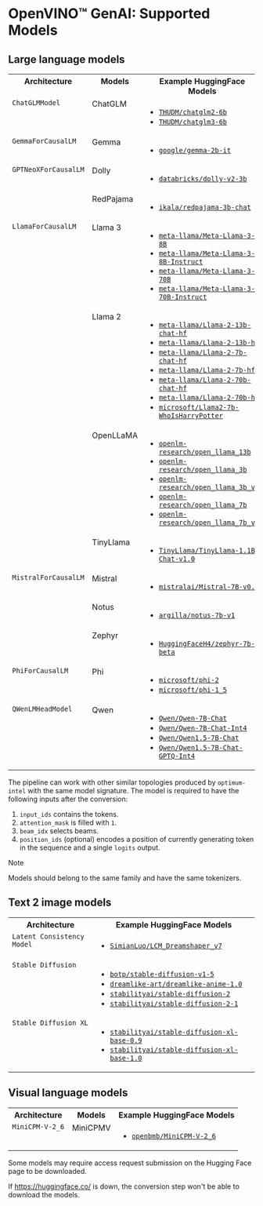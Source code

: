 # OpenVINO™ GenAI: Supported Models

## Large language models

<table>
  <tbody style="vertical-align: top;">
    <tr>
      <th>Architecture</th>
      <th>Models</th>
      <th>Example HuggingFace Models</th>
    </tr>
    <tr>
      <td><code>ChatGLMModel</code></td>
      <td>ChatGLM</td>
      <td>
        <ul>
          <li><a href="https://huggingface.co/THUDM/chatglm2-6b"><code>THUDM/chatglm2-6b</code></a></li>
          <li><a href="https://huggingface.co/THUDM/chatglm3-6b"><code>THUDM/chatglm3-6b</code></a></li>
        </ul>
      </td>
    </tr>
    <tr>
      <td><code>GemmaForCausalLM</code></td>
      <td>Gemma</td>
      <td>
        <ul>
          <li><a href="https://huggingface.co/google/gemma-2b-it"><code>google/gemma-2b-it</code></a></li>
        </ul>
      </td>
    </tr>
    <tr>
      <td rowspan="2"><code>GPTNeoXForCausalLM</code></td>
      <td>Dolly</td>
      <td>
        <ul>
          <li><a href="https://huggingface.co/databricks/dolly-v2-3b"><code>databricks/dolly-v2-3b</code></a></li>
        </ul>
      </td>
    </tr>
    <tr>
      <!-- <td><code>GPTNeoXForCausalLM</code></td> -->
      <td> RedPajama</td>
      <td>
        <ul>
          <li><a href="https://huggingface.co/ikala/redpajama-3b-chat"><code>ikala/redpajama-3b-chat</code></a></li>
        </ul>
      </td>
    </tr>
    <tr>
      <td rowspan="4" vertical-align="top"><code>LlamaForCausalLM</code></td>
      <td>Llama 3</td>
      <td>
        <ul>
          <li><a href="https://huggingface.co/meta-llama/Meta-Llama-3-8B"><code>meta-llama/Meta-Llama-3-8B</code></a></li>
          <li><a href="https://huggingface.co/meta-llama/Meta-Llama-3-8B-Instruct"><code>meta-llama/Meta-Llama-3-8B-Instruct</code></a></li>
          <li><a href="https://huggingface.co/meta-llama/Meta-Llama-3-70B"><code>meta-llama/Meta-Llama-3-70B</code></a></li>
          <li><a href="https://huggingface.co/meta-llama/Meta-Llama-3-70B-Instruct"><code>meta-llama/Meta-Llama-3-70B-Instruct</code></a></li>
        </ul>
      </td>
    </tr>
    <tr>
      <!-- <td><code>LlamaForCausalLM</code></td> -->
      <td>Llama 2</td>
      <td>
        <ul>
          <li><a href="https://huggingface.co/meta-llama/Llama-2-13b-chat-hf"><code>meta-llama/Llama-2-13b-chat-hf</code></a></li>
          <li><a href="https://huggingface.co/meta-llama/Llama-2-13b-hf"><code>meta-llama/Llama-2-13b-hf</code></a></li>
          <li><a href="https://huggingface.co/meta-llama/Llama-2-7b-chat-hf"><code>meta-llama/Llama-2-7b-chat-hf</code></a></li>
          <li><a href="https://huggingface.co/meta-llama/Llama-2-7b-hf"><code>meta-llama/Llama-2-7b-hf</code></a></li>
          <li><a href="https://huggingface.co/meta-llama/Llama-2-70b-chat-hf"><code>meta-llama/Llama-2-70b-chat-hf</code></a></li>
          <li><a href="https://huggingface.co/meta-llama/Llama-2-70b-hf"><code>meta-llama/Llama-2-70b-hf</code></a></li>
          <li><a href="https://huggingface.co/microsoft/Llama2-7b-WhoIsHarryPotter"><code>microsoft/Llama2-7b-WhoIsHarryPotter</code></a></li>
        </ul>
      </td>
    </tr>
    <tr>
      <!-- <td><code>LlamaForCausalLM</code></td> -->
      <td>OpenLLaMA</td>
      <td>
        <ul>
          <li><a href="https://huggingface.co/openlm-research/open_llama_13b"><code>openlm-research/open_llama_13b</code></a></li>
          <li><a href="https://huggingface.co/openlm-research/open_llama_3b"><code>openlm-research/open_llama_3b</code></a></li>
          <li><a href="https://huggingface.co/openlm-research/open_llama_3b_v2"><code>openlm-research/open_llama_3b_v2</code></a></li>
          <li><a href="https://huggingface.co/openlm-research/open_llama_7b"><code>openlm-research/open_llama_7b</code></a></li>
          <li><a href="https://huggingface.co/openlm-research/open_llama_7b_v2"><code>openlm-research/open_llama_7b_v2</code></a></li>
        </ul>
      </td>
    </tr>
    <tr>
      <!-- <td><code>LlamaForCausalLM</code></td> -->
      <td>TinyLlama</td>
      <td>
        <ul>
          <li><a href="https://huggingface.co/TinyLlama/TinyLlama-1.1B-Chat-v1.0"><code>TinyLlama/TinyLlama-1.1B-Chat-v1.0</code></a></li>
        </ul>
      </td>
    </tr>
    <tr>
      <td rowspan="3"><code>MistralForCausalLM</code></td>
      <td>Mistral</td>
      <td>
        <ul>
          <li><a href="https://huggingface.co/mistralai/Mistral-7B-v0.1"><code>mistralai/Mistral-7B-v0.1</code></a></li>
        </ul>
      </td>
    </tr>
    <tr>
      <!-- <td><code>MistralForCausalLM</code></td> -->
      <td>Notus</td>
      <td>
        <ul>
          <li><a href="https://huggingface.co/argilla/notus-7b-v1"><code>argilla/notus-7b-v1</code></a></li>
        </ul>
      </td>
    </tr>
    <tr>
      <!-- <td><code>MistralForCausalLM</code></td> -->
      <td>Zephyr </td>
      <td>
        <ul>
          <li><a href="https://huggingface.co/HuggingFaceH4/zephyr-7b-beta"><code>HuggingFaceH4/zephyr-7b-beta</code></a></li>
        </ul>
      </td>
    </tr>
    <tr>
      <td><code>PhiForCausalLM</code></td>
      <td>Phi</td>
      <td>
        <ul>
          <li><a href="https://huggingface.co/microsoft/phi-2"><code>microsoft/phi-2</code></a></li>
          <li><a href="https://huggingface.co/microsoft/phi-1_5"><code>microsoft/phi-1_5</code></a></li>
        </ul>
      </td>
    </tr>
    <tr>
      <td><code>QWenLMHeadModel</code></td>
      <td>Qwen</td>
      <td>
        <ul>
          <li><a href="https://huggingface.co/Qwen/Qwen-7B-Chat"><code>Qwen/Qwen-7B-Chat</code></a></li>
          <li><a href="https://huggingface.co/Qwen/Qwen-7B-Chat-Int4"><code>Qwen/Qwen-7B-Chat-Int4</code></a></li>
          <li><a href="https://huggingface.co/Qwen/Qwen1.5-7B-Chat"><code>Qwen/Qwen1.5-7B-Chat</code></a></li>
          <li><a href="https://huggingface.co/Qwen/Qwen1.5-7B-Chat-GPTQ-Int4"><code>Qwen/Qwen1.5-7B-Chat-GPTQ-Int4</code></a></li>
        </ul>
      </td>
    </tr>
  </tbody>
</table>


The pipeline can work with other similar topologies produced by `optimum-intel` with the same model signature. The model is required to have the following inputs after the conversion:
1. `input_ids` contains the tokens.
2. `attention_mask` is filled with `1`.
3. `beam_idx` selects beams.
4. `position_ids` (optional) encodes a position of currently generating token in the sequence and a single `logits` output.

> [!NOTE]
> Models should belong to the same family and have the same tokenizers.

## Text 2 image models

<table>
  <tbody style="vertical-align: top;">
    <tr>
      <th>Architecture</th>
      <th>Example HuggingFace Models</th>
    </tr>
    <tr>
      <td><code>Latent Consistency Model</code></td>
      <td>
        <ul>
          <li><a href="https://huggingface.co/SimianLuo/LCM_Dreamshaper_v7"><code>SimianLuo/LCM_Dreamshaper_v7</code></a></li>
        </ul>
      </td>
    </tr>
    <tr>
      <td><code>Stable Diffusion</code></td>
      <td>
        <ul>
          <li><a href="https://huggingface.co/botp/stable-diffusion-v1-5"><code>botp/stable-diffusion-v1-5</code></a></li>
          <li><a href="https://huggingface.co/dreamlike-art/dreamlike-anime-1.0"><code>dreamlike-art/dreamlike-anime-1.0</code></a></li>
          <li><a href="https://huggingface.co/stabilityai/stable-diffusion-2"><code>stabilityai/stable-diffusion-2</code></a></li>
          <li><a href="https://huggingface.co/stabilityai/stable-diffusion-2-1"><code>stabilityai/stable-diffusion-2-1</code></a></li>
        </ul>
      </td>
    </tr>
    <tr>
      <td><code>Stable Diffusion XL</code></td>
      <td>
        <ul>
          <li><a href="https://huggingface.co/stabilityai/stable-diffusion-xl-base-0.9"><code>stabilityai/stable-diffusion-xl-base-0.9</code></a></li>
          <li><a href="https://huggingface.co/stabilityai/stable-diffusion-xl-base-1.0"><code>stabilityai/stable-diffusion-xl-base-1.0</code></a></li>
        </ul>
      </td>
    </tr>
  </tbody>
</table>

## Visual language models

<table>
  <tbody style="vertical-align: top;">
    <tr>
      <th>Architecture</th>
      <th>Models</th>
      <th>Example HuggingFace Models</th>
    </tr>
    <tr>
      <td><code>MiniCPM-V-2_6</code></td>
      <td>MiniCPMV</td>
      <td>
        <ul>
          <li><a href="https://huggingface.co/openbmb/MiniCPM-V-2_6"><code>openbmb/MiniCPM-V-2_6</code></a></li>
        </ul>
      </td>
    </tr>
  </tbody>
</table>

Some models may require access request submission on the Hugging Face page to be downloaded.

If https://huggingface.co/ is down, the conversion step won't be able to download the models.
